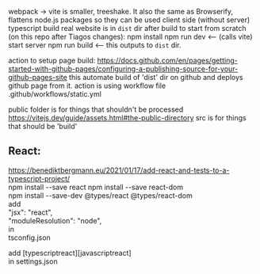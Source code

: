 webpack -> vite is smaller, treeshake. It also the same as Browserify, flattens node.js packages so they can be used client side (without server)
typescript build
real website is in `dist` dir after build
to start from scratch (on this repo after Tiagos changes):
npm install
npm run dev <-- (calls vite) start server
npm run build <-- this outputs to `dist` dir.

action to setup page build:
https://docs.github.com/en/pages/getting-started-with-github-pages/configuring-a-publishing-source-for-your-github-pages-site
this automate build of 'dist' dir on github and deploys github page from it.
action is using workflow file .github/workflows/static.yml

public folder is for things that shouldn't be processed https://vitejs.dev/guide/assets.html#the-public-directory
src is for things that should be 'build'

## React:
https://benediktbergmann.eu/2021/01/17/add-react-and-tests-to-a-typescript-project/  
npm install --save react
npm install --save react-dom  
npm install --save-dev @types/react @types/react-dom  
add  
"jsx": "react",  
"moduleResolution": "node",  
in  
tsconfig.json  

add [typescriptreact][javascriptreact]  
in settings.json  
